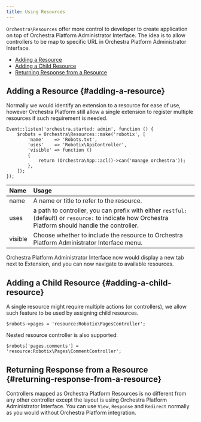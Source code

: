 ```yaml
---
title: Using Resources
---
```


`Orchestra\Resources` offer more control to developer to create application on top of Orchestra Platform Administrator Interface. The idea is to allow controllers to be map to specific URL in Orchestra Platform Administrator Interface.

* [Adding a Resource](#adding-a-resource)
* [Adding a Child Resource](#adding-a-child-resource)
* [Returning Response from a Resource](#returning-response-from-a-resource)

## Adding a Resource {#adding-a-resource}

Normally we would identify an extension to a resource for ease of use, however Orchestra Platform still allow a single extension to register multiple resources if such requirement is needed.

	Event::listen('orchestra.started: admin', function () {
		$robots = Orchestra\Resources::make('robotix', [
			'name'    => 'Robots.txt',
			'uses'    => 'Robotix\ApiController',
			'visible' => function ()
			{
				return (Orchestra\App::acl()->can('manage orchestra'));
			},
		]);
	});

Name     | Usage
:--------|:-------------------------------------------------------
name     | A name or title to refer to the resource.
uses     | a path to controller, you can prefix with either `restful:` (default) or `resource:` to indicate how Orchestra Platform should handle the controller.
visible  | Choose whether to include the resource to Orchestra Platform Administrator Interface menu.

Orchestra Platform Administrator Interface now would display a new tab next to Extension, and you can now navigate to available resources.

## Adding a Child Resource {#adding-a-child-resource}

A single resource might require multiple actions (or controllers), we allow such feature to be used by assigning child resources.

	$robots->pages = 'resource:Robotix\PagesController';

Nested resource controller is also supported:

	$robots['pages.comments'] = 'resource:Robotix\Pages\CommentController';

## Returning Response from a Resource {#returning-response-from-a-resource}

Controllers mapped as Orchestra Platform Resources is no different from any other controller except the layout is using Orchestra Platform Administrator Interface. You can use `View`, `Response` and `Redirect` normally as you would without Orchestra Platform integration.
